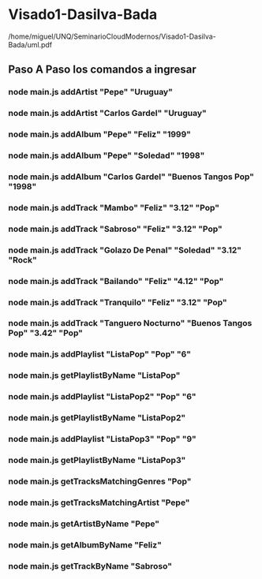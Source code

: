 # Visado1-Dasilva-Bada

/home/miguel/UNQ/SeminarioCloudModernos/Visado1-Dasilva-Bada/uml.pdf

## Paso A Paso los comandos a ingresar 
### node main.js addArtist "Pepe" "Uruguay"
### node main.js addArtist "Carlos Gardel" "Uruguay"
### node main.js addAlbum "Pepe" "Feliz" "1999"
### node main.js addAlbum "Pepe" "Soledad" "1998"
### node main.js addAlbum "Carlos Gardel" "Buenos Tangos Pop" "1998"
### node main.js addTrack "Mambo" "Feliz" "3.12" "Pop"
### node main.js addTrack "Sabroso" "Feliz" "3.12" "Pop"
### node main.js addTrack "Golazo De Penal" "Soledad" "3.12" "Rock"
### node main.js addTrack "Bailando" "Feliz" "4.12" "Pop"
### node main.js addTrack "Tranquilo" "Feliz" "3.12" "Pop"
### node main.js addTrack "Tanguero Nocturno" "Buenos Tangos Pop" "3.42" "Pop"
### node main.js addPlaylist "ListaPop" "Pop" "6"
### node main.js getPlaylistByName "ListaPop"
### node main.js addPlaylist "ListaPop2" "Pop" "6"
### node main.js getPlaylistByName "ListaPop2"
### node main.js addPlaylist "ListaPop3" "Pop" "9"
### node main.js getPlaylistByName "ListaPop3"
### node main.js getTracksMatchingGenres "Pop"
### node main.js getTracksMatchingArtist "Pepe"
### node main.js getArtistByName "Pepe"
### node main.js getAlbumByName "Feliz"
### node main.js getTrackByName "Sabroso"

  
